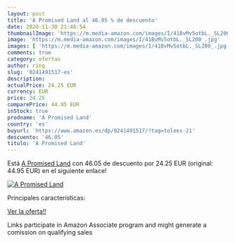 ```yaml
---
layout: post
title: 'A Promised Land al 46.05 % de descuento'
date: 2020-11-30 21:48:54
thumbnailImage: 'https://m.media-amazon.com/images/I/41BvMv5otbL._SL200_.jpg'
image: 'https://m.media-amazon.com/images/I/41BvMv5otbL._SL200_.jpg'
images: [ 'https://m.media-amazon.com/images/I/41BvMv5otbL._SL200_.jpg' ]
comments: true
category: ofertas
author: ring
slug: '0241491517-es'
description:
actualPrice: 24.25 EUR
currency: EUR
price: 24.25
comparePrice: 44.95 EUR
inStock: true
prodname: 'A Promised Land'
country: 'es'
buyurl: 'https://www.amazon.es/dp/0241491517/?tag=tolees-21'
descuento: '46.05'
titulo: 'A Promised Land'
---
```


Está [A Promised Land](https://www.amazon.es/dp/0241491517/?tag=tolees-21) con 46.05 de descuento por 24.25 EUR (original: 44.95 EUR) en el siguiente enlace!

[![A Promised Land](https://m.media-amazon.com/images/I/41BvMv5otbL._SL200_.jpg)](https://www.amazon.es/dp/0241491517/?tag=tolees-21)

Principales características:


[Ver la oferta!!](https://www.amazon.es/dp/0241491517/?tag=tolees-21)

Links participate in Amazon Associate program and might generate a comission on qualifying sales


